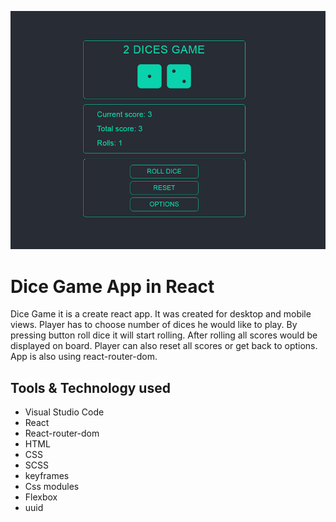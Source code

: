 ![DiceGame](src/img/github-main.png)
# Dice Game App in React

Dice Game it is a create react app. It was created for desktop and mobile views. Player has to choose number of
dices he would like to play. By pressing button roll dice it will start rolling. After rolling all scores would
be displayed on board. Player can also reset all scores or get back to options. App is also using react-router-dom.

## Tools & Technology used

- Visual Studio Code
- React
- React-router-dom
- HTML
- CSS
- SCSS
- keyframes
- Css modules
- Flexbox
- uuid
